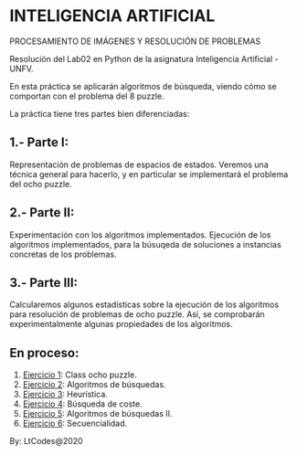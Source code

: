 # INTELIGENCIA ARTIFICIAL
PROCESAMIENTO DE IMÁGENES Y RESOLUCIÓN DE PROBLEMAS


Resolución del Lab02 en Python de la asignatura Inteligencia Artificial - UNFV.

En esta práctica se aplicarán algoritmos de búsqueda, viendo cómo se comportan con el problema del 8 puzzle.

La práctica tiene tres partes bien diferenciadas:

## 1.- Parte I:
Representación de problemas de espacios de estados. Veremos una técnica general para hacerlo, y en particular se implementará el problema del ocho puzzle.
## 2.- Parte II:
Experimentación con los algoritmos implementados. Ejecución de los algoritmos implementados, para la búsuqeda de soluciones a instancias concretas de los problemas.
## 3.- Parte III:
Calcularemos algunos estadísticas sobre la ejecución de los algoritmos para resolución de problemas de ocho puzzle. Así, se comprobarán experimentalmente algunas propiedades de los algoritmos.

## En proceso:

1. [Ejercicio 1](https://github.com/ISABELUNA16/lab02_inteligencia_artifical/blob/master/ejer01_class_ocho_puzzle.py): Class ocho puzzle.
2. [Ejercicio 2](https://github.com/ISABELUNA16/lab02_inteligencia_artifical/blob/master/ejer02_algoritmos_de_busqueda.py): Algoritmos de búsquedas.
3. [Ejercicio 3](https://github.com/ISABELUNA16/lab02_inteligencia_artifical/blob/master/ejer03_heuristica.py): Heurística.
4. [Ejercicio 4](https://github.com/ISABELUNA16/lab02_inteligencia_artifical/blob/master/ejer04_busqueda_coste.py): Búsqueda de coste.
5. [Ejercicio 5](https://github.com/ISABELUNA16/lab02_inteligencia_artifical/blob/master/ejer05_busquedas.py): Algoritmos de búsquedas II.
6. [Ejercicio 6](https://github.com/ISABELUNA16/lab02_inteligencia_artifical/blob/master/ejer06_h3.py): Secuencialidad.


By: LtCodes@2020
